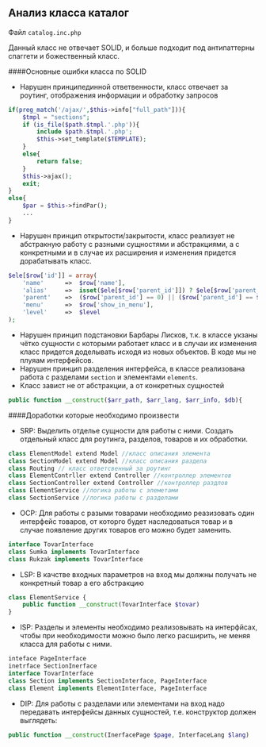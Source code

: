 ## Анализ класса каталог
Файл `catalog.inc.php`

Данный класс не отвечает SOLID, и больше подходит под антипаттерны спаггети и божественный класс.

####Основные ошибки класса по SOLID
- Нарушен принципединной ответвенности, класс отвечает за роутинг, отображения информации и обработку запросов
```php
if(preg_match('/ajax/',$this->info["full_path"])){
    $tmpl = "sections";
    if (is_file($path.$tmpl.'.php')){
        include $path.$tmpl.'.php';
        $this->set_template($TEMPLATE);
    }
    else{
        return false;
    }
    $this->ajax();
    exit;
}
else{
    $par = $this->findPar();
    ...
}
```
- Нарушен принцип открытости/закрытости, класс реализует не абстракную работу с разными сущностями и абстракциями,
а с конкретными и в случае их расширения и изменения придется дорабатывать класс.
```php
$ele[$row['id']] = array(
    'name'		=>	$row['name'],
    'alias'		=>	isset($ele[$row['parent_id']]) ? $ele[$row['parent_id']]['alias'].'/'.$row['alias'] : ($row['parent_id'] == 1 ? 'catalog/'.$row['alias'] : $row['alias']),
    'parent'	=>	($row['parent_id'] == 0) || ($row['parent_id'] == $id) ? null : $row['parent_id'],
    'menu'		=>	$row['show_in_menu'],
    'level'		=>	$level
);
```
- Нарушен принцип подстановки Барбары Лисков, т.к. в классе укзаны чётко сущности с которыми работает класс и в случаи их изменения
класс придется доделывать исходя из новых объектов. В коде мы не плуяам интерфейсов.
- Нарушен принцип разделения интерфейса, в классе реализована работа с разделами `section` и элементами `elements`.
- Класс завист не от абстракции, а от конкретных сущностей
```php
public function __construct($arr_path, $arr_lang, $arr_info, $db){
```
####Доработки которые необходимо произвести
- SRP: Выделить отделье сущности для работы с ними. Создать отдельный класс для роутинга, разделов, товаров и их обработки.
```php
class ElementModel extend Model //класс описания элемента
class SectionModel extend Model //класс описания раздела
class Routing // класс ответсвенный за роутинг
class ElementContrller extend Controller //контроллер элементов
class SectionController extend Controller //контроллер раздлов
class ElementService //логика работы с элеметами
class SectionService //логика работы с разделами
```
- OCP: Для работы с разыми товарами необходимо реазизовать один интерфейс товаров,
от которго будет наследоваться товар и в случае появление других товаров его можно будет заменить.
```php
interface TovarInterface
class Sumka implements TovarInterface
class Rukzak implements TovarInterface
```
- LSP: В качстве входных параметров на вход мы должны получать не конкретный товар а его абстракцию
```php
class ElementService {
    public function __construct(TovarInterface $tovar)
}
```
- ISP: Разделы и элементы необходимо реализовывать на интерфйсах, чтобы при необходимости можно было легко расширить,
не меняя класса для работы с ними.
```php
inteface PageInterface
inetrface SectionInerface
interface TovarInterface
class Section implements SectionInterface, PageInterface
class Element implements ElementInterface, PageInterface
```
- DIP: Для работы с разделами или элементами на вход надо передавать интерфейсы данных сущностей, т.е. конструктор должен выглядеть:
```php
public function __construct(InerfacePage $page, InterfaceLang $lang)
```